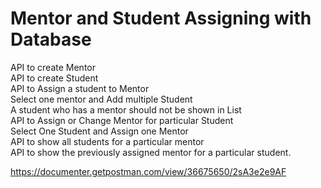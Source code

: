 <h1> Mentor and Student Assigning with Database </h1>
API to create Mentor <br/>
API to create Student  <br/>
API to Assign a student to Mentor  <br/>
Select one mentor and Add multiple Student  <br/>
A student who has a mentor should not be shown in List <br/>
API to Assign or Change Mentor for particular Student <br/>
Select One Student and Assign one Mentor <br/>
API to show all students for a particular mentor <br/>
API to show the previously assigned mentor for a particular student. <br/>


https://documenter.getpostman.com/view/36675650/2sA3e2e9AF
